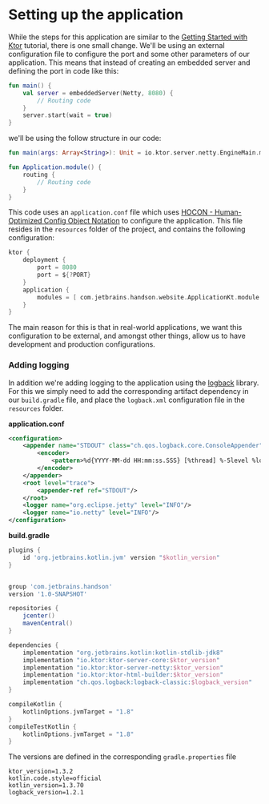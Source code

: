 # Setting up the application

While the steps for this application are similar to the [Getting Started with Ktor](https://play.kotlinlang.org/hands-on/Getting%20Started%20with%20Ktor/01_introduction) tutorial, there is one small change. We'll be using an external configuration file to configure 
the port and some other parameters of our application. This means that instead of creating an embedded server and defining the port 
in code like this:

```kotlin
fun main() {
    val server = embeddedServer(Netty, 8080) {
        // Routing code
    }
    server.start(wait = true)
}
```

we'll be using the follow structure in our code:

```kotlin
fun main(args: Array<String>): Unit = io.ktor.server.netty.EngineMain.main(args)

fun Application.module() {
    routing {
        // Routing code
    }
}
```

This code uses an `application.conf` file which uses [HOCON - Human-Optimized Config Object Notation](https://github.com/lightbend/config/blob/master/HOCON.md) to configure the application. This file
resides in the `resources` folder of the project, and contains the following configuration:

```kotlin
ktor {
    deployment {
        port = 8080
        port = ${?PORT}
    }
    application {
        modules = [ com.jetbrains.handson.website.ApplicationKt.module ]
    }
}
```

The main reason for this is that in real-world applications, we want this configuration to be external, and amongst other things, allow us to have development and production
configurations.

### Adding logging

In addition we're adding logging to the application using the [logback](http://logback.qos.ch/) library. For this we simply need to add
the corresponding artifact dependency in our `build.gradle` file, and place the `logback.xml` configuration file 
in the `resources` folder.

**application.conf**

```xml
<configuration>
    <appender name="STDOUT" class="ch.qos.logback.core.ConsoleAppender">
        <encoder>
            <pattern>%d{YYYY-MM-dd HH:mm:ss.SSS} [%thread] %-5level %logger{36} - %msg%n</pattern>
        </encoder>
    </appender>
    <root level="trace">
        <appender-ref ref="STDOUT"/>
    </root>
    <logger name="org.eclipse.jetty" level="INFO"/>
    <logger name="io.netty" level="INFO"/>
</configuration>
```

**build.gradle** 

```groovy
plugins {
    id 'org.jetbrains.kotlin.jvm' version "$kotlin_version"
}


group 'com.jetbrains.handson'
version '1.0-SNAPSHOT'

repositories {
    jcenter()
    mavenCentral()
}

dependencies {
    implementation "org.jetbrains.kotlin:kotlin-stdlib-jdk8"
    implementation "io.ktor:ktor-server-core:$ktor_version"
    implementation "io.ktor:ktor-server-netty:$ktor_version"
    implementation "io.ktor:ktor-html-builder:$ktor_version"
    implementation "ch.qos.logback:logback-classic:$logback_version"
}

compileKotlin {
    kotlinOptions.jvmTarget = "1.8"
}
compileTestKotlin {
    kotlinOptions.jvmTarget = "1.8"
}
```

The versions are defined in the corresponding `gradle.properties` file

```
ktor_version=1.3.2
kotlin.code.style=official
kotlin_version=1.3.70
logback_version=1.2.1
```
